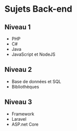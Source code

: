 # Sujets Back-end

## Niveau 1

- PHP
- C#
- Java
- JavaScript et NodeJS

## Niveau 2

- Base de données et SQL
- Bibliothèques

## Niveau 3

- Framework
- Laravel
- ASP.net Core
